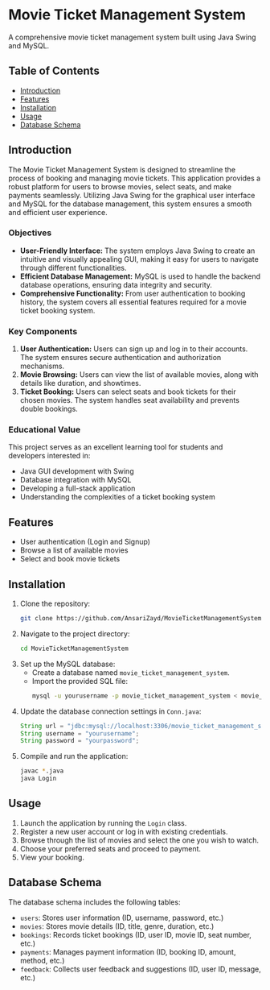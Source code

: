 # Movie Ticket Management System

A comprehensive movie ticket management system built using Java Swing and MySQL.

## Table of Contents

- [Introduction](#introduction)
- [Features](#features)
- [Installation](#installation)
- [Usage](#usage)
- [Database Schema](#database-schema)

## Introduction

The Movie Ticket Management System is designed to streamline the process of booking and managing movie tickets. This application provides a robust platform for users to browse movies, select seats, and make payments seamlessly. Utilizing Java Swing for the graphical user interface and MySQL for the database management, this system ensures a smooth and efficient user experience.

### Objectives
- **User-Friendly Interface:** The system employs Java Swing to create an intuitive and visually appealing GUI, making it easy for users to navigate through different functionalities.
- **Efficient Database Management:** MySQL is used to handle the backend database operations, ensuring data integrity and security.
- **Comprehensive Functionality:** From user authentication to booking history, the system covers all essential features required for a movie ticket booking system.

### Key Components
1. **User Authentication:** Users can sign up and log in to their accounts. The system ensures secure authentication and authorization mechanisms.
2. **Movie Browsing:** Users can view the list of available movies, along with details like duration, and showtimes.
3. **Ticket Booking:** Users can select seats and book tickets for their chosen movies. The system handles seat availability and prevents double bookings.

### Educational Value
This project serves as an excellent learning tool for students and developers interested in:
- Java GUI development with Swing
- Database integration with MySQL
- Developing a full-stack application
- Understanding the complexities of a ticket booking system

## Features

- User authentication (Login and Signup)
- Browse a list of available movies
- Select and book movie tickets

## Installation

1. Clone the repository:
    ```sh
    git clone https://github.com/AnsariZayd/MovieTicketManagementSystem.git
    ```
2. Navigate to the project directory:
    ```sh
    cd MovieTicketManagementSystem
    ```
3. Set up the MySQL database:
    - Create a database named `movie_ticket_management_system`.
    - Import the provided SQL file:
        ```sh
        mysql -u yourusername -p movie_ticket_management_system < movie_ticket_management_system_CP.sql
        ```
4. Update the database connection settings in `Conn.java`:
    ```java
    String url = "jdbc:mysql://localhost:3306/movie_ticket_management_system";
    String username = "yourusername";
    String password = "yourpassword";
    ```
5. Compile and run the application:
    ```sh
    javac *.java
    java Login
    ```

## Usage

1. Launch the application by running the `Login` class.
2. Register a new user account or log in with existing credentials.
3. Browse through the list of movies and select the one you wish to watch.
4. Choose your preferred seats and proceed to payment.
5. View your booking.

## Database Schema

The database schema includes the following tables:
- `users`: Stores user information (ID, username, password, etc.)
- `movies`: Stores movie details (ID, title, genre, duration, etc.)
- `bookings`: Records ticket bookings (ID, user ID, movie ID, seat number, etc.)
- `payments`: Manages payment information (ID, booking ID, amount, method, etc.)
- `feedback`: Collects user feedback and suggestions (ID, user ID, message, etc.)

